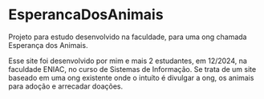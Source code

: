 # EsperancaDosAnimais
Projeto para estudo desenvolvido na faculdade, para uma ong chamada Esperança dos Animais.

Esse site foi desenvolvido por mim e mais 2 estudantes, em 12/2024, na faculdade ENIAC, no curso de Sistemas de Informação.
Se trata de um site baseado em uma ong existente onde o intuíto é divulgar a ong, os animais para adoção e arrecadar doações.
